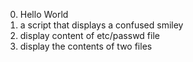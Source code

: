 0. Hello World
1. a script that displays a confused smiley
2. display content of etc/passwd file
3. display the contents of two files <br>
